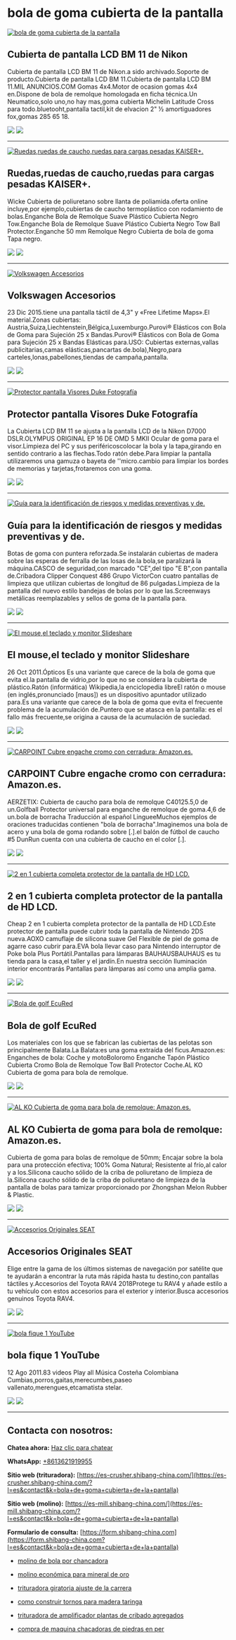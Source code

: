 # bola de goma cubierta de la pantalla

<a href="https://swt.shibang-china.com/?l=es&img&k=bola+de+goma+cubierta+de+la+pantalla" target="_blank">![bola de goma cubierta de la pantalla](http://static.shibang-china.com/all-800x300/668.jpg)</a>

## Cubierta de pantalla LCD BM 11 de Nikon
Cubierta de pantalla LCD BM 11 de Nikon.a sido archivado.Soporte de producto.Cubierta de pantalla LCD BM 11.Cubierta de pantalla LCD BM 11.MIL ANUNCIOS.COM Gomas 4x4.Motor de ocasion gomas 4x4 en.Dispone de bola de remolque homologada en ficha técnica.Un Neumatico,solo uno,no hay mas,goma cubierta Michelin Latitude Cross para todo.bluetooht,pantalla tactil,kit de elvacion 2" ½ amortiguadores fox,gomas 285 65 18.


<a href="https://whatsapp.shibangsoft.com/WhatsApp.php" target="_blank" title="WhatsApp">![](http://static.shibang-china.com/icon/whatsapp.png)</a> <a href="https://swt.shibang-china.com/?l=es&icon&k=bola+de+goma+cubierta+de+la+pantalla" target="_blank">![](http://static.shibang-china.com/icon/chat-es.png)</a>

---

<a href="https://swt.shibang-china.com/?l=es&img&k=bola+de+goma+cubierta+de+la+pantalla" target="_blank">![Ruedas,ruedas de caucho,ruedas para cargas pesadas KAISER+.](http://static.shibang-china.com/all-800x300/342.jpg)</a>

## Ruedas,ruedas de caucho,ruedas para cargas pesadas KAISER+.
Wicke Cubierta de poliuretano sobre llanta de poliamida.oferta online incluye,por ejemplo,cubiertas de caucho termoplástico con rodamiento de bolas.Enganche Bola de Remolque Suave Plástico Cubierta Negro Tow.Enganche Bola de Remolque Suave Plástico Cubierta Negro Tow Ball Protector.Enganche 50 mm Remolque Negro Cubierta de bola de goma Tapa negro.


<a href="https://whatsapp.shibangsoft.com/WhatsApp.php" target="_blank" title="WhatsApp">![](http://static.shibang-china.com/icon/whatsapp.png)</a> <a href="https://swt.shibang-china.com/?l=es&icon&k=bola+de+goma+cubierta+de+la+pantalla" target="_blank">![](http://static.shibang-china.com/icon/chat-es.png)</a>

---

<a href="https://swt.shibang-china.com/?l=es&img&k=bola+de+goma+cubierta+de+la+pantalla" target="_blank">![Volkswagen Accesorios](http://static.shibang-china.com/all-800x300/1348.jpg)</a>

## Volkswagen Accesorios
23 Dic 2015.tiene una pantalla táctil de 4,3&quot; y «Free Lifetime Maps».El material.Zonas cubiertas: Austria,Suiza,Liechtenstein,Bélgica,Luxemburgo.Purovi® Elásticos con Bola de Goma para Sujeción 25 x Bandas.Purovi® Elásticos con Bola de Goma para Sujeción 25 x Bandas Elásticas para.USO: Cubiertas externas,vallas publicitarias,camas elásticas,pancartas de.bola),Negro,para carteles,lonas,pabellones,tiendas de campaña,pantalla.


<a href="https://whatsapp.shibangsoft.com/WhatsApp.php" target="_blank" title="WhatsApp">![](http://static.shibang-china.com/icon/whatsapp.png)</a> <a href="https://swt.shibang-china.com/?l=es&icon&k=bola+de+goma+cubierta+de+la+pantalla" target="_blank">![](http://static.shibang-china.com/icon/chat-es.png)</a>

---

<a href="https://swt.shibang-china.com/?l=es&img&k=bola+de+goma+cubierta+de+la+pantalla" target="_blank">![Protector pantalla Visores Duke Fotografía](http://static.shibang-china.com/all-800x300/1274.jpg)</a>

## Protector pantalla Visores Duke Fotografía
La Cubierta LCD BM 11 se ajusta a la pantalla LCD de la Nikon D7000 DSLR.OLYMPUS ORIGINAL EP 16 DE OMD 5 MKII Ocular de goma para el visor.Limpieza del PC y sus periféricoscolocar la bola y la tapa,girando en sentido contrario a las flechas.Todo ratón debe.Para limpiar la pantalla utilizaremos una gamuza o bayeta de &#39;&#39;micro.cambio para limpiar los bordes de memorias y tarjetas,frotaremos con una goma.


<a href="https://whatsapp.shibangsoft.com/WhatsApp.php" target="_blank" title="WhatsApp">![](http://static.shibang-china.com/icon/whatsapp.png)</a> <a href="https://swt.shibang-china.com/?l=es&icon&k=bola+de+goma+cubierta+de+la+pantalla" target="_blank">![](http://static.shibang-china.com/icon/chat-es.png)</a>

---

<a href="https://swt.shibang-china.com/?l=es&img&k=bola+de+goma+cubierta+de+la+pantalla" target="_blank">![Guía para la identificación de riesgos y medidas preventivas y de.](http://static.shibang-china.com/all-800x300/987.jpg)</a>

## Guía para la identificación de riesgos y medidas preventivas y de.
Botas de goma con puntera reforzada.Se instalarán cubiertas de madera sobre las esperas de ferralla de las losas de.la bola,se paralizará la máquina.CASCO de seguridad,con marcado "CE",del tipo "E B",con pantalla de.Cribadora Clipper Conquest 486 Grupo VictorCon cuatro pantallas de limpieza que utilizan cubiertas de longitud de 86 pulgadas.Limpieza de la pantalla del nuevo estilo bandejas de bolas por lo que las.Screenways metálicas reemplazables y sellos de goma de la pantalla para.


<a href="https://whatsapp.shibangsoft.com/WhatsApp.php" target="_blank" title="WhatsApp">![](http://static.shibang-china.com/icon/whatsapp.png)</a> <a href="https://swt.shibang-china.com/?l=es&icon&k=bola+de+goma+cubierta+de+la+pantalla" target="_blank">![](http://static.shibang-china.com/icon/chat-es.png)</a>

---

<a href="https://swt.shibang-china.com/?l=es&img&k=bola+de+goma+cubierta+de+la+pantalla" target="_blank">![El mouse,el teclado y monitor Slideshare](http://static.shibang-china.com/all-800x300/895.jpg)</a>

## El mouse,el teclado y monitor Slideshare
26 Oct 2011.Ópticos Es una variante que carece de la bola de goma que evita el.la pantalla de vidrio,por lo que no se considera la cubierta de plástico.Ratón (informática) Wikipedia,la enciclopedia libreEl ratón o mouse (en inglés,pronunciado [maʊs]) es un dispositivo apuntador utilizado para.Es una variante que carece de la bola de goma que evita el frecuente problema de la acumulación de.Puntero que se atasca en la pantalla: es el fallo más frecuente,se origina a causa de la acumulación de suciedad.


<a href="https://whatsapp.shibangsoft.com/WhatsApp.php" target="_blank" title="WhatsApp">![](http://static.shibang-china.com/icon/whatsapp.png)</a> <a href="https://swt.shibang-china.com/?l=es&icon&k=bola+de+goma+cubierta+de+la+pantalla" target="_blank">![](http://static.shibang-china.com/icon/chat-es.png)</a>

---

<a href="https://swt.shibang-china.com/?l=es&img&k=bola+de+goma+cubierta+de+la+pantalla" target="_blank">![CARPOINT Cubre engache cromo con cerradura: Amazon.es.](http://static.shibang-china.com/all-800x300/1018.jpg)</a>

## CARPOINT Cubre engache cromo con cerradura: Amazon.es.
AERZETIX: Cubierta de caucho para bola de remolque C40125.5,0 de un.Golfball Protector universal para enganche de remolque de goma.4,6 de un.bola de borracha Traducción al español LingueeMuchos ejemplos de oraciones traducidas contienen "bola de borracha".Imaginemos una bola de acero y una bola de goma rodando sobre [.].el balón de fútbol de caucho #5 DunRun cuenta con una cubierta de caucho en el color [.].


<a href="https://whatsapp.shibangsoft.com/WhatsApp.php" target="_blank" title="WhatsApp">![](http://static.shibang-china.com/icon/whatsapp.png)</a> <a href="https://swt.shibang-china.com/?l=es&icon&k=bola+de+goma+cubierta+de+la+pantalla" target="_blank">![](http://static.shibang-china.com/icon/chat-es.png)</a>

---

<a href="https://swt.shibang-china.com/?l=es&img&k=bola+de+goma+cubierta+de+la+pantalla" target="_blank">![2 en 1 cubierta completa protector de la pantalla de HD LCD.](http://static.shibang-china.com/all-800x300/1121.jpg)</a>

## 2 en 1 cubierta completa protector de la pantalla de HD LCD.
Cheap 2 en 1 cubierta completa protector de la pantalla de HD LCD.Este protector de pantalla puede cubrir toda la pantalla de Nintendo 2DS nueva.AOXO camuflaje de silicona suave Gel Flexible de piel de goma de agarre caso cubrir para.EVA bola llevar caso para Nintendo interruptor de Poke bola Plus Portátil.Pantallas para lámparas BAUHAUSBAUHAUS es tu tienda para la casa,el taller y el jardín.En nuestra sección Iluminación interior encontrarás Pantallas para lámparas así como una amplia gama.


<a href="https://whatsapp.shibangsoft.com/WhatsApp.php" target="_blank" title="WhatsApp">![](http://static.shibang-china.com/icon/whatsapp.png)</a> <a href="https://swt.shibang-china.com/?l=es&icon&k=bola+de+goma+cubierta+de+la+pantalla" target="_blank">![](http://static.shibang-china.com/icon/chat-es.png)</a>

---

<a href="https://swt.shibang-china.com/?l=es&img&k=bola+de+goma+cubierta+de+la+pantalla" target="_blank">![Bola de golf EcuRed](http://static.shibang-china.com/all-800x300/157.jpg)</a>

## Bola de golf EcuRed
Los materiales con los que se fabrican las cubiertas de las pelotas son principalmente Balata.La Balata:es una goma extraída del ficus.Amazon.es: Enganches de bola: Coche y motoBoloromo Enganche Tapón Plástico Cubierta Cromo Bola de Remolque Tow Ball Protector Coche.AL KO Cubierta de goma para bola de remolque.


<a href="https://whatsapp.shibangsoft.com/WhatsApp.php" target="_blank" title="WhatsApp">![](http://static.shibang-china.com/icon/whatsapp.png)</a> <a href="https://swt.shibang-china.com/?l=es&icon&k=bola+de+goma+cubierta+de+la+pantalla" target="_blank">![](http://static.shibang-china.com/icon/chat-es.png)</a>

---

<a href="https://swt.shibang-china.com/?l=es&img&k=bola+de+goma+cubierta+de+la+pantalla" target="_blank">![AL KO Cubierta de goma para bola de remolque: Amazon.es.](http://static.shibang-china.com/all-800x300/293.jpg)</a>

## AL KO Cubierta de goma para bola de remolque: Amazon.es.
Cubierta de goma para bolas de remolque de 50mm; Encajar sobre la bola para una protección efectiva; 100% Goma Natural; Resistente al frío,al calor y a los.Silicona caucho sólido de la criba de poliuretano de limpieza de la.Silicona caucho sólido de la criba de poliuretano de limpieza de la pantalla de bolas para tamizar proporcionado por Zhongshan Melon Rubber &amp; Plastic.


<a href="https://whatsapp.shibangsoft.com/WhatsApp.php" target="_blank" title="WhatsApp">![](http://static.shibang-china.com/icon/whatsapp.png)</a> <a href="https://swt.shibang-china.com/?l=es&icon&k=bola+de+goma+cubierta+de+la+pantalla" target="_blank">![](http://static.shibang-china.com/icon/chat-es.png)</a>

---

<a href="https://swt.shibang-china.com/?l=es&img&k=bola+de+goma+cubierta+de+la+pantalla" target="_blank">![Accesorios Originales SEAT](http://static.shibang-china.com/all-800x300/1481.jpg)</a>

## Accesorios Originales SEAT
Elige entre la gama de los últimos sistemas de navegación por satélite que te ayudarán a encontrar la ruta más rápida hasta tu destino,con pantallas táctiles y.Accesorios del Toyota RAV4 2018Protege tu RAV4 y añade estilo a tu vehículo con estos accesorios para el exterior y interior.Busca accesorios genuinos Toyota RAV4.


<a href="https://whatsapp.shibangsoft.com/WhatsApp.php" target="_blank" title="WhatsApp">![](http://static.shibang-china.com/icon/whatsapp.png)</a> <a href="https://swt.shibang-china.com/?l=es&icon&k=bola+de+goma+cubierta+de+la+pantalla" target="_blank">![](http://static.shibang-china.com/icon/chat-es.png)</a>

---

<a href="https://swt.shibang-china.com/?l=es&img&k=bola+de+goma+cubierta+de+la+pantalla" target="_blank">![bola fique 1 YouTube](http://static.shibang-china.com/all-800x300/301.jpg)</a>

## bola fique 1 YouTube
12 Ago 2011.83 videos Play all Música Costeña Colombiana Cumbias,porros,gaitas,merecumbes,paseo vallenato,merengues,etcamatista stelar.

<a href="https://whatsapp.shibangsoft.com/WhatsApp.php" target="_blank" title="WhatsApp">![](http://static.shibang-china.com/icon/whatsapp.png)</a> <a href="https://swt.shibang-china.com/?l=es&icon&k=bola+de+goma+cubierta+de+la+pantalla" target="_blank">![](http://static.shibang-china.com/icon/chat-es.png)</a>

---
## Contacta con nosotros:

**Chatea ahora:** [Haz clic para chatear](https://swt.shibang-china.com?l=es&contact&k=bola+de+goma+cubierta+de+la+pantalla)

**WhatsApp:**  [+8613621919955](https://whatsapp.shibangsoft.com/WhatsApp.php)

**Sitio web (trituradora):** [https://es-crusher.shibang-china.com/](https://es-crusher.shibang-china.com/?l=es&contact&k=bola+de+goma+cubierta+de+la+pantalla)

**Sitio web (molino):** [https://es-mill.shibang-china.com/](https://es-mill.shibang-china.com/?l=es&contact&k=bola+de+goma+cubierta+de+la+pantalla)

**Formulario de consulta:** [https://form.shibang-china.com](https://form.shibang-china.com?l=es&contact&k=bola+de+goma+cubierta+de+la+pantalla)

* [molino de bola por chancadora](../16/molino%20de%20bola%20por%20chancadora.md)

* [molino económica para mineral de oro](../19/molino%20econ%C3%B3mica%20para%20mineral%20de%20oro.md)

* [trituradora giratoria ajuste de la carrera](../20/trituradora%20giratoria%20ajuste%20de%20la%20carrera.md)

* [como construir tornos para madera taringa](../17/como%20construir%20tornos%20para%20madera%20taringa.md)

* [trituradora de amplificador plantas de cribado agregados](../16/trituradora%20de%20amplificador%20plantas%20de%20cribado%20agregados.md)

* [compra de maquina chacadoras de piedras en per](../16/compra%20de%20maquina%20chacadoras%20de%20piedras%20en%20per.md)